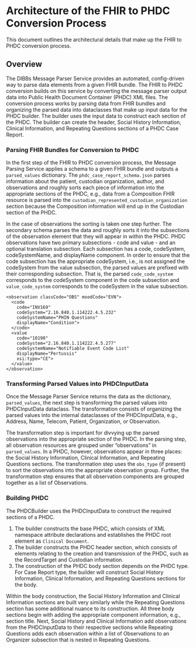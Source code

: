 # Architecture of the FHIR to PHDC Conversion Process
This document outlines the architectural details that make up the FHIR to PHDC conversion process.

## Overview
The DIBBs Message Parser Service provides an automated, config-driven way to parse data elements from a given FHIR bundle. The FHIR to PHDC conversion builds on this service by converting the message parser output data into Public Health Document Container (PHDC) XML files. The conversion process works by parsing data from FHIR bundles and organizing the parsed data into dataclasses that make up input data for the PHDC builder. The builder uses the input data to construct each section of the PHDC. The builder can create the header, Social History Information, Clinical Information, and Repeating Questions sections of a PHDC Case Report.

### Parsing FHIR Bundles for Conversion to PHDC
In the first step of the FHIR to PHDC conversion process, the Message Parsing Service applies a schema to a given FHIR bundle and outputs a `parsed_values` dictionary. The `phdc_case_report_schema.json` parses information about the patient, custodian organization, author, and observations and roughly sorts each piece of information into the appropriate sections of the PHDC, e.g., data from a Composition FHIR resource is parsed into the `custodian_represented_custodian_organization` section because the Composition information will end up in the Custodian section of the PHDC.

In the case of observations the sorting is taken one step further. The secondary schema parses the data and roughly sorts it into the subsections of the observation element that they will appear in within the PHDC. PHDC observations have two primary subsections - code and value - and an optional translation subsection. Each subsection has a code, codeSystem, codeSystemName, and displayName component. In order to ensure that the code subsection has the appropriate codeSystem, i.e., is not assigned the codeSystem from the value subsection, the parsed values are prefixed with their corresponding subsection. That is, the parsed `code_code_system` corresponds to the codeSystem component in the code subsection and `value_code_system` corresponds to the codeSystem in the value subsection.


```
<observation classCode="OBS" moodCode="EVN">
  <code 
    code="INV169" 
    codeSystem="2.16.840.1.114222.4.5.232"           
    codeSystemName="PHIN Questions" 
    displayName="Condition">
  </code>
  <value 
    code="10190" 
    codeSystem="2.16.840.1.114222.4.5.277"
    codeSystemName="Notifiable Event Code List" 
    displayName="Pertussis"
    xsi:type="CE">
  </value>
</observation>

```


### Transforming Parsed Values into PHDCInputData
Once the Message Parser Service returns the data as the dictionary, `parsed_values`, the next step is transforming the parsed values into PHDCInputData dataclass. The transformation consists of organizing the parsed values into the internal dataclasses of the PHDCInputData, e.g., Address, Name, Telecom, Patient, Organization, or Observation. 

The transformation step is important for divvying up the parsed observations into the appropriate section of the PHDC. In the parsing step, all observation resources are grouped under “observations” in `parsed_values`. In a PHDC, however, observations appear in three places: the Social History Information, Clinical Information, and Repeating Questions sections. The transformation step uses the `obs_type` (if present) to sort the observations into the appropriate observation group. Further, the transformation step ensures that all observation components are grouped together as a list of Observations. 

### Building PHDC
The PHDCBuilder uses the PHDCInputData to construct the required sections of a PHDC. 

1. The builder constructs the base PHDC, which consists of XML namespace attribute declarations and establishes the PHDC root element as `Clinical Document`.
2. The builder constructs the PHDC header section, which consists of elements relating to the creation and transmission of the PHDC, such as the RecordTarget and Custodian information. 
3. The construction of the PHDC body section depends on the PHDC type. For Case Report type, the builder will construct Social History Information, Clinical Information, and Repeating Questions sections for the body. 

Within the body construction, the Social History Information and Clinical Information sections are built very similarly while the Repeating Questions section has some additional nuance to its construction. All three body sections begin with adding the appropriate component information, e.g., section title. Next, Social History and Clinical Information add observations from the PHDCInputData to their respective sections while Repeating Questions adds each observation within a list of Observations to an Organizer subsection that is nested in Repeating Questions. 
